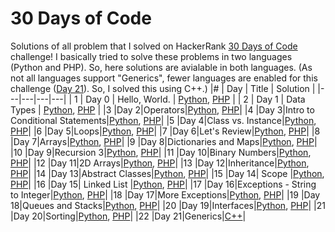 # 30 Days of Code
Solutions of all problem that I solved on HackerRank [30 Days of Code](https://www.hackerrank.com/domains/tutorials/30-days-of-code) challenge!
I basically tried to solve these problems in two languages (Python and PHP). So, here solutions are avialable in both languages. (As not all languages support "Generics", fewer languages are enabled for this challenge ([Day 21](https://www.hackerrank.com/challenges/30-generics/problem)). So, I solved this using C++.)
|#   | Day  | Title  | Solution  |
|---|---|---|---|
|  1 | Day 0   | Hello, World.  | [Python](https://github.com/tanjina-3ni/HackerRank-Solutions/blob/main/30%20Days%20of%20Code/Python/Day%200%20-%20Hello%2C%20World.py), [PHP](https://github.com/tanjina-3ni/HackerRank-Solutions/blob/main/30%20Days%20of%20Code/PHP/Day%200%20-%20Hello%2C%20World.php)   |
|  2 | Day 1   | Data Types   | [Python](https://github.com/tanjina-3ni/HackerRank-Solutions/blob/main/30%20Days%20of%20Code/Python/Day%201%20-%20Data%20Types.py), [PHP](https://github.com/tanjina-3ni/HackerRank-Solutions/blob/main/30%20Days%20of%20Code/PHP/Day%201%20-%20Data%20Types.php)   |
|3  |Day 2|Operators|[Python](https://github.com/tanjina-3ni/HackerRank-Solutions/blob/main/30%20Days%20of%20Code/Python/Day%202%20-%20Operators.py), [PHP](https://github.com/tanjina-3ni/HackerRank-Solutions/blob/main/30%20Days%20of%20Code/PHP/Day%202%20-%20Operators.php)|
|4  |Day 3|Intro to Conditional Statements|[Python](https://github.com/tanjina-3ni/HackerRank-Solutions/blob/main/30%20Days%20of%20Code/Python/Day%203%20-%20Intro%20to%20Conditional%20Statements.py), [PHP](https://github.com/tanjina-3ni/HackerRank-Solutions/blob/main/30%20Days%20of%20Code/PHP/Day%203%20-%20Intro%20to%20Conditional%20Statements.php)|
|5  |Day 4|Class vs. Instance|[Python](https://github.com/tanjina-3ni/HackerRank-Solutions/blob/main/30%20Days%20of%20Code/Python/Day%204%20-%20Class%20vs.%20Instance.py), [PHP](https://github.com/tanjina-3ni/HackerRank-Solutions/blob/main/30%20Days%20of%20Code/PHP/Day%204%20-%20Class%20vs.%20Instance.php)|
|6  |Day 5|Loops|[Python](https://github.com/tanjina-3ni/HackerRank-Solutions/blob/main/30%20Days%20of%20Code/Python/Day%205%20-%20Loops.py), [PHP](https://github.com/tanjina-3ni/HackerRank-Solutions/blob/main/30%20Days%20of%20Code/PHP/Day%205%20-%20Loops.php)|
|7  |Day 6|Let's Review|[Python](https://github.com/tanjina-3ni/HackerRank-Solutions/blob/main/30%20Days%20of%20Code/Python/Day%206%20-%20Let's%20Review.py), [PHP](https://github.com/tanjina-3ni/HackerRank-Solutions/blob/main/30%20Days%20of%20Code/PHP/Day%206%20-%20Let's%20Review.php)|
|8  |Day 7|Arrays|[Python](https://github.com/tanjina-3ni/HackerRank-Solutions/blob/main/30%20Days%20of%20Code/Python/Day%207%20-%20Arrays.py), [PHP](https://github.com/tanjina-3ni/HackerRank-Solutions/blob/main/30%20Days%20of%20Code/PHP/Day%207%20-%20Arrays.php)|
|9  |Day 8|Dictionaries and Maps|[Python](https://github.com/tanjina-3ni/HackerRank-Solutions/blob/main/30%20Days%20of%20Code/Python/Day%208%20-%20Dictionaries%20and%20Maps.py), [PHP](https://github.com/tanjina-3ni/HackerRank-Solutions/blob/main/30%20Days%20of%20Code/PHP/Day%208%20-%20Dictionaries%20and%20Maps.php)|
|10 |Day 9|Recursion 3|[Python](https://github.com/tanjina-3ni/HackerRank-Solutions/blob/main/30%20Days%20of%20Code/Python/Day%209%20-%20Recursion%203.py), [PHP](https://github.com/tanjina-3ni/HackerRank-Solutions/blob/main/30%20Days%20of%20Code/PHP/Day%209%20-%20Recursion%203.php)|
|11 |Day 10|Binary Numbers|[Python](https://github.com/tanjina-3ni/HackerRank-Solutions/blob/main/30%20Days%20of%20Code/Python/Day%2010%20-%20Binary%20Numbers.py), [PHP](https://github.com/tanjina-3ni/HackerRank-Solutions/blob/main/30%20Days%20of%20Code/PHP/Day%2010%20-%20Binary%20Numbers.php)|
|12 |Day 11|2D Arrays|[Python](https://github.com/tanjina-3ni/HackerRank-Solutions/blob/main/30%20Days%20of%20Code/Python/Day%2011%20-%202D%20Arrays.py), [PHP](https://github.com/tanjina-3ni/HackerRank-Solutions/blob/main/30%20Days%20of%20Code/PHP/Day%2011%20-%202D%20Arrays.php)|
|13 |Day 12|Inheritance|[Python](https://github.com/tanjina-3ni/HackerRank-Solutions/blob/main/30%20Days%20of%20Code/Python/Day%2012%20-%20Inheritance.py), [PHP](https://github.com/tanjina-3ni/HackerRank-Solutions/blob/main/30%20Days%20of%20Code/PHP/Day%2012%20-%20Inheritance.php)|
|14 |Day 13|Abstract Classes|[Python](https://github.com/tanjina-3ni/HackerRank-Solutions/blob/main/30%20Days%20of%20Code/Python/Day%2013%20-%20Abstract%20Classes.py), [PHP](https://github.com/tanjina-3ni/HackerRank-Solutions/blob/main/30%20Days%20of%20Code/PHP/Day%2013%20-%20Abstract%20Classes.php)|
|15 |Day 14| Scope |[Python](https://github.com/tanjina-3ni/HackerRank-Solutions/blob/main/30%20Days%20of%20Code/Python/Day%2014%20-%20Scope.py), [PHP](https://github.com/tanjina-3ni/HackerRank-Solutions/blob/main/30%20Days%20of%20Code/PHP/Day%2014%20-%20Scope.php)|
|16 |Day 15| Linked List |[Python](https://github.com/tanjina-3ni/HackerRank-Solutions/blob/main/30%20Days%20of%20Code/Python/Day%2015%20-%20Linked%20List.py), [PHP](https://github.com/tanjina-3ni/HackerRank-Solutions/blob/main/30%20Days%20of%20Code/PHP/Day%2015%20-%20Linked%20List.php)|
|17 |Day 16|Exceptions - String to Integer|[Python](https://github.com/tanjina-3ni/HackerRank-Solutions/blob/main/30%20Days%20of%20Code/Python/Day%2016%20-%20Exceptions%20-%20String%20to%20Integer.py), [PHP](https://github.com/tanjina-3ni/HackerRank-Solutions/blob/main/30%20Days%20of%20Code/PHP/Day%2016%20-%20Exceptions%20-%20String%20to%20Integer.php)|
|18 |Day 17|More Exceptions|[Python](https://github.com/tanjina-3ni/HackerRank-Solutions/blob/main/30%20Days%20of%20Code/Python/Day%2017%20-%20More%20Exceptions.py), [PHP](https://github.com/tanjina-3ni/HackerRank-Solutions/blob/main/30%20Days%20of%20Code/PHP/Day%2017%20-%20More%20Exceptions.php)|
|19 |Day 18|Queues and Stacks|[Python](https://github.com/tanjina-3ni/HackerRank-Solutions/blob/main/30%20Days%20of%20Code/Python/Day%2018%20-%20Queues%20and%20Stacks.py), [PHP](https://github.com/tanjina-3ni/HackerRank-Solutions/blob/main/30%20Days%20of%20Code/PHP/Day%2018%20-%20Queues%20and%20Stacks.php)|
|20 |Day 19|Interfaces|[Python](https://github.com/tanjina-3ni/HackerRank-Solutions/blob/main/30%20Days%20of%20Code/Python/Day%2019%20-%20Interfaces.py), [PHP](https://github.com/tanjina-3ni/HackerRank-Solutions/blob/main/30%20Days%20of%20Code/PHP/Day%2019%20-%20Interfaces.php)|
|21 |Day 20|Sorting|[Python](https://github.com/tanjina-3ni/HackerRank-Solutions/blob/main/30%20Days%20of%20Code/Python/Day%2020%20-%20Sorting.py), [PHP](https://github.com/tanjina-3ni/HackerRank-Solutions/blob/main/30%20Days%20of%20Code/PHP/Day%2020%20-%20Sorting.php)|
|22 |Day 21|Generics|[C++](https://github.com/tanjina-3ni/HackerRank-Solutions/blob/main/30%20Days%20of%20Code/Day%2021%20-%20Generics.cpp)|

